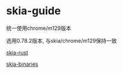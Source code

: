 # skia-guide

统一使用chrome/m129版本

选用0.78.2版本, 与skia/chrome/m129保持一致

[skia-rust](https://github.com/rust-skia/rust-skia/tree/0.78.2)

[skia-binaries](https://github.com/rust-skia/skia-binaries/releases/tag/0.78.2)

